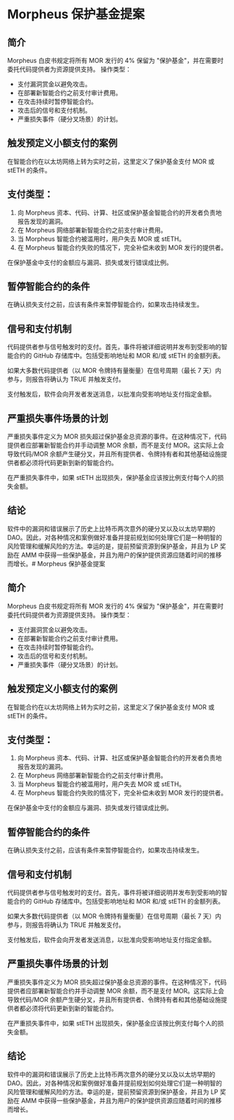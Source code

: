 # Morpheus 保护基金提案

## 简介

Morpheus 白皮书规定将所有 MOR 发行的 4% 保留为 "保护基金"，并在需要时委托代码提供者为资源提供支持。
操作类型：

- 支付漏洞赏金以避免攻击。
- 在部署新智能合约之前支付审计费用。
- 在攻击持续时暂停智能合约。
- 攻击后的信号和支付机制。
- 严重损失事件（硬分叉场景）的计划。

## 触发预定义小额支付的案例

在智能合约在以太坊网络上转为实时之前，这里定义了保护基金支付 MOR 或 stETH 的条件。

## 支付类型：

1. 向 Morpheus 资本、代码、计算、社区或保护基金智能合约的开发者负责地报告发现的漏洞。
2. 在 Morpheus 网络部署新智能合约之前支付审计费用。
3. 当 Morpheus 智能合约被滥用时，用户失去 MOR 或 stETH。
4. 在 Morpheus 智能合约失败的情况下，完全补偿未收到 MOR 发行的提供者。

在保护基金中支付的金额应与漏洞、损失或发行错误成比例。

## 暂停智能合约的条件

在确认损失支付之前，应该有条件来暂停智能合约，如果攻击持续发生。

## 信号和支付机制

代码提供者参与信号触发时的支付。首先，事件将被详细说明并发布到受影响的智能合约的 GitHub 存储库中。包括受影响地址和 MOR 和/或 stETH 的金额列表。

如果大多数代码提供者（以 MOR 令牌持有量衡量）在信号周期（最长 7 天）内参与，则报告将确认为 TRUE 并触发支付。

支付触发后，软件会向开发者发送消息，以批准向受影响地址支付指定金额。

## 严重损失事件场景的计划

严重损失事件定义为 MOR 损失超过保护基金总资源的事件。在这种情况下，代码提供者应部署新智能合约并手动调整 MOR 余额，而不是支付 MOR。这实际上会导致代码/MOR 余额产生硬分叉，并且所有提供者、令牌持有者和其他基础设施提供者都必须将代码更新到新的智能合约。

在严重损失事件中，如果 stETH 出现损失，保护基金应该按比例支付每个人的损失金额。

## 结论

软件中的漏洞和错误展示了历史上比特币两次意外的硬分叉以及以太坊早期的 DAO。因此，对各种情况和案例做好准备并提前规划如何处理它们是一种明智的风险管理和缓解风险的方法。幸运的是，提前预留资源到保护基金，并且为 LP 奖励在 AMM 中获得一些保护基金，并且为用户的保护提供资源应随着时间的推移而增长。# Morpheus 保护基金提案

## 简介

Morpheus 白皮书规定将所有 MOR 发行的 4% 保留为 "保护基金"，并在需要时委托代码提供者为资源提供支持。
操作类型：

- 支付漏洞赏金以避免攻击。
- 在部署新智能合约之前支付审计费用。
- 在攻击持续时暂停智能合约。
- 攻击后的信号和支付机制。
- 严重损失事件（硬分叉场景）的计划。

## 触发预定义小额支付的案例

在智能合约在以太坊网络上转为实时之前，这里定义了保护基金支付 MOR 或 stETH 的条件。

## 支付类型：

1. 向 Morpheus 资本、代码、计算、社区或保护基金智能合约的开发者负责地报告发现的漏洞。
2. 在 Morpheus 网络部署新智能合约之前支付审计费用。
3. 当 Morpheus 智能合约被滥用时，用户失去 MOR 或 stETH。
4. 在 Morpheus 智能合约失败的情况下，完全补偿未收到 MOR 发行的提供者。

在保护基金中支付的金额应与漏洞、损失或发行错误成比例。

## 暂停智能合约的条件

在确认损失支付之前，应该有条件来暂停智能合约，如果攻击持续发生。

## 信号和支付机制

代码提供者参与信号触发时的支付。首先，事件将被详细说明并发布到受影响的智能合约的 GitHub 存储库中。包括受影响地址和 MOR 和/或 stETH 的金额列表。

如果大多数代码提供者（以 MOR 令牌持有量衡量）在信号周期（最长 7 天）内参与，则报告将确认为 TRUE 并触发支付。

支付触发后，软件会向开发者发送消息，以批准向受影响地址支付指定金额。

## 严重损失事件场景的计划

严重损失事件定义为 MOR 损失超过保护基金总资源的事件。在这种情况下，代码提供者应部署新智能合约并手动调整 MOR 余额，而不是支付 MOR。这实际上会导致代码/MOR 余额产生硬分叉，并且所有提供者、令牌持有者和其他基础设施提供者都必须将代码更新到新的智能合约。

在严重损失事件中，如果 stETH 出现损失，保护基金应该按比例支付每个人的损失金额。

## 结论

软件中的漏洞和错误展示了历史上比特币两次意外的硬分叉以及以太坊早期的 DAO。因此，对各种情况和案例做好准备并提前规划如何处理它们是一种明智的风险管理和缓解风险的方法。幸运的是，提前预留资源到保护基金，并且为 LP 奖励在 AMM 中获得一些保护基金，并且为用户的保护提供资源应随着时间的推移而增长。
